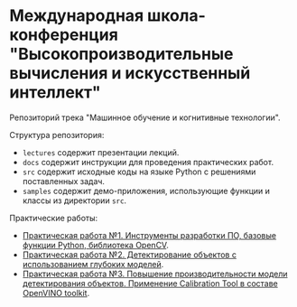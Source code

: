 # Международная школа-конференция "Высокопроизводительные вычисления и искусственный интеллект"
Репозиторий трека "Машинное обучение и когнитивные технологии".

Структура репозитория: 

- `lectures` содержит презентации лекций.
- `docs` содержит инструкции для проведения практических работ.
- `src` содержит исходные коды на языке Python с решениями поставленных задач.
- `samples` содержит демо-приложения, использующие функции и классы из директории `src`.

Практические работы:

- [Практическая работа №1. Инструменты разработки ПО, базовые функции Python, библиотека OpenCV](https://github.com/itlab-vision/UNN_HPC_SCHOOL_2019_ML/blob/master/docs/practice1.md).
- [Практическая работа №2. Детектирование объектов с использованием глубоких моделей](https://github.com/itlab-vision/UNN_HPC_SCHOOL_2019_ML/blob/master/docs/practice2.md).
- [Практическая работа №3. Повышение производительности модели детектирования объектов. Применение Calibration Tool в составе OpenVINO toolkit](https://github.com/itlab-vision/UNN_HPC_SCHOOL_2019_ML/blob/master/docs/practice3.md).
